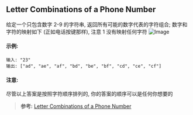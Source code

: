 ## Letter Combinations of a Phone Number
给定一个只包含数字 2-9 的字符串, 返回所有可能的数字代表的字符组合; 数字和字符的映射如下 (正如电话按键那样), 注意 1 没有映射任何字符
![Image](http://upload.wikimedia.org/wikipedia/commons/thumb/7/73/Telephone-keypad2.svg/200px-Telephone-keypad2.svg.png)

#### 示例:
```
输入: "23"
输出: ["ad", "ae", "af", "bd", "be", "bf", "cd", "ce", "cf"]
```

#### 注意:
尽管以上答案是按照字符顺序排列的, 你的答案的顺序可以是任何你想要的

>**参考:**
[Letter Combinations of a Phone Number](https://leetcode.com/articles/letter-combinations-of-a-phone-number/description/)
